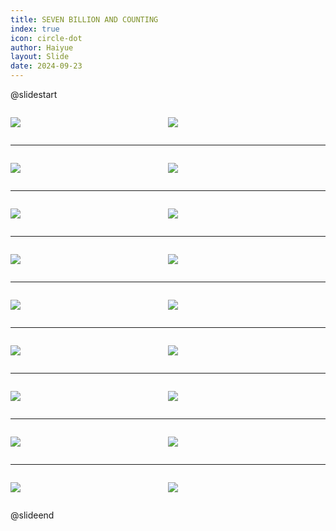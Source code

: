 ```yaml
---
title: SEVEN BILLION AND COUNTING
index: true
icon: circle-dot
author: Haiyue
layout: Slide
date: 2024-09-23
---
```

 
@slidestart

<div style="display:flex">
<div style="flex:1">

![](https://raw.githubusercontent.com/yclord/reading/refs/heads/master/english/Level-Y/SEVEN%20BILLION%20AND%20COUNTING/001.webp)
</div>
<div style="flex:1">

![](https://raw.githubusercontent.com/yclord/reading/refs/heads/master/english/Level-Y/SEVEN%20BILLION%20AND%20COUNTING/002.webp)
</div>
</div>

---

<div style="display:flex">
<div style="flex:1">

![](https://raw.githubusercontent.com/yclord/reading/refs/heads/master/english/Level-Y/SEVEN%20BILLION%20AND%20COUNTING/003.webp)
</div>
<div style="flex:1">

![](https://raw.githubusercontent.com/yclord/reading/refs/heads/master/english/Level-Y/SEVEN%20BILLION%20AND%20COUNTING/004.webp)
</div>
</div>

---

<div style="display:flex">
<div style="flex:1">

![](https://raw.githubusercontent.com/yclord/reading/refs/heads/master/english/Level-Y/SEVEN%20BILLION%20AND%20COUNTING/005.webp)
</div>
<div style="flex:1">

![](https://raw.githubusercontent.com/yclord/reading/refs/heads/master/english/Level-Y/SEVEN%20BILLION%20AND%20COUNTING/006.webp)
</div>
</div>

---

<div style="display:flex">
<div style="flex:1">

![](https://raw.githubusercontent.com/yclord/reading/refs/heads/master/english/Level-Y/SEVEN%20BILLION%20AND%20COUNTING/007.webp)
</div>
<div style="flex:1">

![](https://raw.githubusercontent.com/yclord/reading/refs/heads/master/english/Level-Y/SEVEN%20BILLION%20AND%20COUNTING/008.webp)
</div>
</div>

---

<div style="display:flex">
<div style="flex:1">

![](https://raw.githubusercontent.com/yclord/reading/refs/heads/master/english/Level-Y/SEVEN%20BILLION%20AND%20COUNTING/009.webp)
</div>
<div style="flex:1">

![](https://raw.githubusercontent.com/yclord/reading/refs/heads/master/english/Level-Y/SEVEN%20BILLION%20AND%20COUNTING/010.webp)
</div>
</div>

---

<div style="display:flex">
<div style="flex:1">

![](https://raw.githubusercontent.com/yclord/reading/refs/heads/master/english/Level-Y/SEVEN%20BILLION%20AND%20COUNTING/011.webp)
</div>
<div style="flex:1">

![](https://raw.githubusercontent.com/yclord/reading/refs/heads/master/english/Level-Y/SEVEN%20BILLION%20AND%20COUNTING/012.webp)
</div>
</div>

---

<div style="display:flex">
<div style="flex:1">

![](https://raw.githubusercontent.com/yclord/reading/refs/heads/master/english/Level-Y/SEVEN%20BILLION%20AND%20COUNTING/013.webp)
</div>
<div style="flex:1">

![](https://raw.githubusercontent.com/yclord/reading/refs/heads/master/english/Level-Y/SEVEN%20BILLION%20AND%20COUNTING/014.webp)
</div>
</div>

---

<div style="display:flex">
<div style="flex:1">

![](https://raw.githubusercontent.com/yclord/reading/refs/heads/master/english/Level-Y/SEVEN%20BILLION%20AND%20COUNTING/015.webp)
</div>
<div style="flex:1">

![](https://raw.githubusercontent.com/yclord/reading/refs/heads/master/english/Level-Y/SEVEN%20BILLION%20AND%20COUNTING/016.webp)
</div>
</div>

---

<div style="display:flex">
<div style="flex:1">

![](https://raw.githubusercontent.com/yclord/reading/refs/heads/master/english/Level-Y/SEVEN%20BILLION%20AND%20COUNTING/017.webp)
</div>
<div style="flex:1">

![](https://raw.githubusercontent.com/yclord/reading/refs/heads/master/english/Level-Y/SEVEN%20BILLION%20AND%20COUNTING/018.webp)
</div>
</div>

@slideend